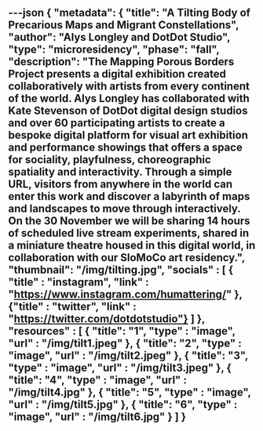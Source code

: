 ---json
{
"metadata": {
  "title": "A Tilting Body of Precarious Maps and Migrant Constellations",
  "author": "Alys Longley and DotDot Studio",
  "type": "microresidency",
  "phase": "fall",
  "description": "The Mapping Porous Borders Project presents a digital exhibition created collaboratively with artists from every continent of the world. Alys Longley has collaborated with Kate Stevenson of DotDot digital design studios and over 60 participating artists to create a bespoke digital platform for visual art exhibition and performance showings that offers a space for sociality, playfulness, choreographic spatiality and interactivity. Through a simple URL, visitors from anywhere in the world can enter this work and discover a labyrinth of maps and landscapes to move through interactively. On the 30 November we will be sharing 14 hours of scheduled live stream experiments, shared in a miniature theatre housed in this digital world, in collaboration with our SloMoCo art residency.",
  "thumbnail": "/img/tilting.jpg",
"socials" : [
 {
  "title" : "instagram",
  "link" : "https://www.instagram.com/humattering/"
  },
  {"title" : "twitter",
  "link" : "https://twitter.com/dotdotstudio"}
  ]
  },
  "resources" : [
    {
  "title": "1",
  "type" : "image",
  "url" : "/img/tilt1.jpeg"
  },
  {
  "title": "2",
  "type" : "image",
  "url" : "/img/tilt2.jpeg"
  }, {
  "title": "3",
  "type" : "image",
  "url" : "/img/tilt3.jpeg"
  }, {
  "title": "4",
  "type" : "image",
  "url" : "/img/tilt4.jpg"
  }, {
  "title": "5",
  "type" : "image",
  "url" : "/img/tilt5.jpg"
  }, {
  "title": "6",
  "type" : "image",
  "url" : "/img/tilt6.jpg"
  }
  ]
}
---
